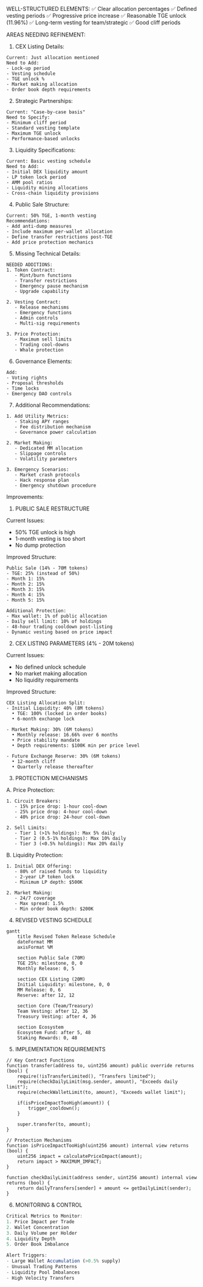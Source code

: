 
WELL-STRUCTURED ELEMENTS:
✅ Clear allocation percentages
✅ Defined vesting periods
✅ Progressive price increase
✅ Reasonable TGE unlock (11.96%)
✅ Long-term vesting for team/strategic
✅ Good cliff periods

AREAS NEEDING REFINEMENT:

1. CEX Listing Details:
```
Current: Just allocation mentioned
Need to Add:
- Lock-up period
- Vesting schedule
- TGE unlock %
- Market making allocation
- Order book depth requirements
```

2. Strategic Partnerships:
```
Current: "Case-by-case basis"
Need to Specify:
- Minimum cliff period
- Standard vesting template
- Maximum TGE unlock
- Performance-based unlocks
```

3. Liquidity Specifications:
```
Current: Basic vesting schedule
Need to Add:
- Initial DEX liquidity amount
- LP token lock period
- AMM pool ratios
- Liquidity mining allocations
- Cross-chain liquidity provisions
```

4. Public Sale Structure:
```
Current: 50% TGE, 1-month vesting
Recommendations:
- Add anti-dump measures
- Include maximum per-wallet allocation
- Define transfer restrictions post-TGE
- Add price protection mechanics
```

5. Missing Technical Details:
```
NEEDED ADDITIONS:
1. Token Contract:
   - Mint/burn functions
   - Transfer restrictions
   - Emergency pause mechanism
   - Upgrade capability

2. Vesting Contract:
   - Release mechanisms
   - Emergency functions
   - Admin controls
   - Multi-sig requirements

3. Price Protection:
   - Maximum sell limits
   - Trading cool-downs
   - Whale protection
```

6. Governance Elements:
```
Add:
- Voting rights
- Proposal thresholds
- Time locks
- Emergency DAO controls
```

7. Additional Recommendations:
```
1. Add Utility Metrics:
   - Staking APY ranges
   - Fee distribution mechanism
   - Governance power calculation

2. Market Making:
   - Dedicated MM allocation
   - Slippage controls
   - Volatility parameters

3. Emergency Scenarios:
   - Market crash protocols
   - Hack response plan
   - Emergency shutdown procedure
```

Improvements: 

1. PUBLIC SALE RESTRUCTURE

Current Issues:
- 50% TGE unlock is high
- 1-month vesting is too short
- No dump protection

Improved Structure:
```
Public Sale (14% - 70M tokens)
- TGE: 25% (instead of 50%)
- Month 1: 15%
- Month 2: 15%
- Month 3: 15%
- Month 4: 15%
- Month 5: 15%

Additional Protection:
- Max wallet: 1% of public allocation
- Daily sell limit: 10% of holdings
- 48-hour trading cooldown post-listing
- Dynamic vesting based on price impact
```

2. CEX LISTING PARAMETERS (4% - 20M tokens)

Current Issues:
- No defined unlock schedule
- No market making allocation
- No liquidity requirements

Improved Structure:
```
CEX Listing Allocation Split:
- Initial Liquidity: 40% (8M tokens)
  • TGE: 100% (locked in order books)
  • 6-month exchange lock

- Market Making: 30% (6M tokens)
  • Monthly release: 16.66% over 6 months
  • Price stability mandate
  • Depth requirements: $100K min per price level

- Future Exchange Reserve: 30% (6M tokens)
  • 12-month cliff
  • Quarterly release thereafter
```

3. PROTECTION MECHANISMS

A. Price Protection:
```
1. Circuit Breakers:
   - 15% price drop: 1-hour cool-down
   - 25% price drop: 4-hour cool-down
   - 40% price drop: 24-hour cool-down

2. Sell Limits:
   - Tier 1 (>1% holdings): Max 5% daily
   - Tier 2 (0.5-1% holdings): Max 10% daily
   - Tier 3 (<0.5% holdings): Max 20% daily
```

B. Liquidity Protection:
```
1. Initial DEX Offering:
   - 80% of raised funds to liquidity
   - 2-year LP token lock
   - Minimum LP depth: $500K

2. Market Making:
   - 24/7 coverage
   - Max spread: 1.5%
   - Min order book depth: $200K
```

4. REVISED VESTING SCHEDULE

```mermaid
gantt
    title Revised Token Release Schedule
    dateFormat MM
    axisFormat %M

    section Public Sale (70M)
    TGE 25%: milestone, 0, 0
    Monthly Release: 0, 5

    section CEX Listing (20M)
    Initial Liquidity: milestone, 0, 0
    MM Release: 0, 6
    Reserve: after 12, 12

    section Core (Team/Treasury)
    Team Vesting: after 12, 36
    Treasury Vesting: after 4, 36

    section Ecosystem
    Ecosystem Fund: after 5, 48
    Staking Rewards: 0, 48

```

5. IMPLEMENTATION REQUIREMENTS

```solidity
// Key Contract Functions
function transfer(address to, uint256 amount) public override returns (bool) {
    require(!isTransferLimited(), "Transfers limited");
    require(checkDailyLimit(msg.sender, amount), "Exceeds daily limit");
    require(checkWalletLimit(to, amount), "Exceeds wallet limit");
    
    if(isPriceImpactTooHigh(amount)) {
        trigger_cooldown();
    }
    
    super.transfer(to, amount);
}

// Protection Mechanisms
function isPriceImpactTooHigh(uint256 amount) internal view returns (bool) {
    uint256 impact = calculatePriceImpact(amount);
    return impact > MAXIMUM_IMPACT;
}

function checkDailyLimit(address sender, uint256 amount) internal view returns (bool) {
    return dailyTransfers[sender] + amount <= getDailyLimit(sender);
}
```

6. MONITORING & CONTROL

```javascript
Critical Metrics to Monitor:
1. Price Impact per Trade
2. Wallet Concentration
3. Daily Volume per Holder
4. Liquidity Depth
5. Order Book Imbalance

Alert Triggers:
- Large Wallet Accumulation (>0.5% supply)
- Unusual Trading Patterns
- Liquidity Pool Imbalances
- High Velocity Transfers
```

